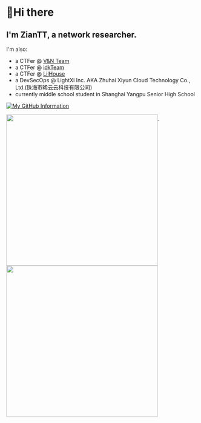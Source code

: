 # 👋Hi there
## I'm  ZianTT, a network researcher.

I'm also:
- a CTFer @ [V&N Team](https://vnteam.cn/)
- a CTFer @ [idkTeam](https://idontknowctf.xyz/)
- a CTFer @ [LilHouse](https://github.com/Lil-House)
- a DevSecOps @ LightXi Inc. AKA Zhuhai Xiyun Cloud Technology Co., Ltd.(珠海市晞云云科技有限公司)
- currently middle school student in Shanghai Yangpu Senior High School

[![My GitHub Information](https://github-readme-stats.vercel.app/api?username=ZianTT&count_private=true&locale=cn&show_icons=true)]()

<p>
  <a href="#">
    <img width="400" align="top" src="https://gist.githubusercontent.com/ZianTT/56369861fe6300838cf3f8f308b40c54/raw/github-metrics.svg" />
  </a>
  &emsp;
  <a href="#">
    <img width="400" align="top" src="https://gist.githubusercontent.com/ZianTT/af3eb4b2a2319ecf2821d475966bb50b/raw/github-metrics.svg" />
  </a>
</p>
